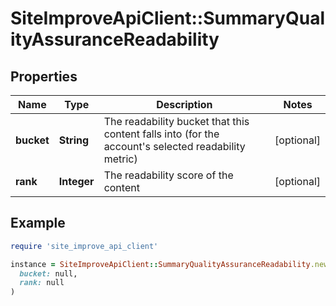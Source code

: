 # SiteImproveApiClient::SummaryQualityAssuranceReadability

## Properties

| Name | Type | Description | Notes |
| ---- | ---- | ----------- | ----- |
| **bucket** | **String** | The readability bucket that this content falls into (for the account&#39;s selected readability metric) | [optional] |
| **rank** | **Integer** | The readability score of the content | [optional] |

## Example

```ruby
require 'site_improve_api_client'

instance = SiteImproveApiClient::SummaryQualityAssuranceReadability.new(
  bucket: null,
  rank: null
)
```

